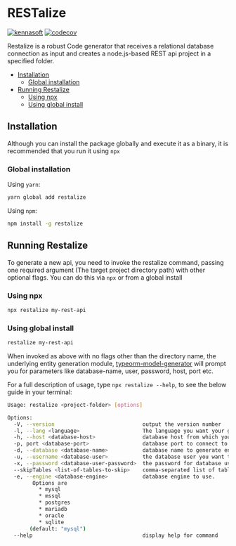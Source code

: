 # RESTalize

[![kennasoft](https://circleci.com/gh/kennasoft/restalize.svg?style=shield)](https://app.circleci.com/pipelines/gh/kennasoft/restalize) [![codecov](https://codecov.io/gh/kennasoft/restalize/branch/master/graph/badge.svg)](https://codecov.io/gh/kennasoft/restalize)

Restalize is a robust Code generator that receives a relational database connection as input and creates a node.js-based REST api project in a specified folder.

<!-- START doctoc generated TOC please keep comment here to allow auto update -->
<!-- DON'T EDIT THIS SECTION, INSTEAD RE-RUN doctoc TO UPDATE -->


- [Installation](#installation)
  - [Global installation](#global-installation)
- [Running Restalize](#running-restalize)
  - [Using npx](#using-npx)
  - [Using global install](#using-global-install)

<!-- END doctoc generated TOC please keep comment here to allow auto update -->

## Installation

Although you can install the package globally and execute it as a binary, it is recommended that you run it using `npx`

### Global installation

Using `yarn`:

```sh
yarn global add restalize
```

Using `npm`:

```sh
npm install -g restalize
```

## Running Restalize

To generate a new api, you need to invoke the restalize command, passing one required argument (The target project directory path) with other optional flags. You can do this via `npx` or from a global install

### Using npx

```sh
npx restalize my-rest-api
```

### Using global install

```sh
restalize my-rest-api
```

When invoked as above with no flags other than the directory name, the underlying entity generation module, [typeorm-model-generator](https://www.npmjs.com/package/typeorm-model-generator) will prompt you for parameters like database-name, user, password, host, port etc.

For a full description of usage, type `npx restalize --help`, to see the below guide in your terminal:

```sh
Usage: restalize <project-folder> [options]

Options:
  -V, --version                            output the version number
  -l, --lang <language>                    The language you want your generated api in. Options are: [typescript, es2015, esnext] (default: "typescript")
  -h, --host <database-host>               database host from which you want to generate the api. (default: "localhost")
  -p, port <database-port>                 database port to connect to. (default: "3306")
  -d, --database <database-name>           database name to generate entities from.
  -u, --username <database-user>           the database user you want to connect with
  -x, --password <database-user-password>  the password for database user you want to connect with
  --skipTables <list-of-tables-to-skip>    comma-separated list of table names to be excluded
  -e, --engine <database-engine>           database engine to use.
        Options are
          * mysql
          * mssql
          * postgres
          * mariadb
          * oracle
          * sqlite
       (default: "mysql")
  --help                                   display help for command
```

